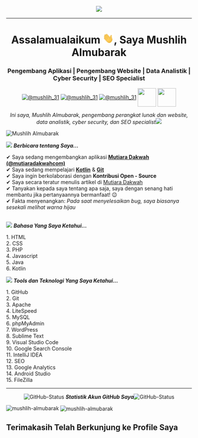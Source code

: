 <p align="center">
  <img src="https://github.com/thompsonemerson/thompsonemerson/raw/master/cover-thompson.png" height="200"/>
</p>
<hr>
<h1 align="center">Assalamualaikum <img src="https://raw.githubusercontent.com/ABSphreak/ABSphreak/master/gifs/Hi.gif" width="30px">, Saya Mushlih Almubarak</h1>
<h3 align="center">Pengembang Aplikasi | Pengembang Website | Data Analistik | Cyber Security | SEO Specialist</h3>
<p align="center">
<a href="https://www.instagram.com/mushlih_31" target="blank"><img align="center" src="https://www.instagram.com/static/images/ico/favicon-200.png/ab6eff595bb1.png" alt="@mushlih_31" height="50" width="50" /></a>
<a href="https://twitter.com/mushlih_31" target="blank"><img align="center" src="https://user-images.githubusercontent.com/72560310/152644438-7ad0cb8a-2ebe-4519-98eb-4afb32e624af.png" alt="@mushlih_31" height="50" width="50" /></a>
<a href="https://t.me/mushlih_31" target="blank"><img align="center" src="https://user-images.githubusercontent.com/72560310/142720549-fb9c1e2c-150a-491f-97ca-1d9642b9bddf.png" alt="@mushlih_31" height="50" width="50" /></a>
<a href = "mailto:mushlih_31@mushlih.cf"><img align="center" src="https://user-images.githubusercontent.com/72560310/142730232-47390acf-ccaf-4ccd-af2d-13aacf36a5db.png" height="50" width="50" /></a>
<a href = "https://www.snapchat.com/add/mushlih_31"><img align="center" src="https://user-images.githubusercontent.com/72560310/148952948-fd16b13f-d662-4d54-a602-a47782c90bb9.png" height="50" width="50" /></a>
</p>
</p>



<p align="center">
  <em>
    Ini saya, Mushlih Almubarak, pengembang perangkat lunak dan website, data analistik,  cyber security, dan SEO specialist<img src="https://raw.githubusercontent.com/TheDudeThatCode/TheDudeThatCode/master/Assets/Developer.gif" width="30px">
  </em> 
</p>

<p align="left"> <img src="https://komarev.com/ghpvc/?username=mushlih-almubarak&label=Pengunjung%20Profil%20Saya&color=0e75b6&style=flat" alt="Mushlih Almubarak" /> </p>

<img src="https://media.giphy.com/media/ObNTw8Uzwy6KQ/giphy.gif" width="30px">&nbsp;***Berbicara tentang Saya...***

✔ Saya sedang mengembangkan aplikasi **[Mutiara Dakwah](https://mutiaradakwah.com/)** **[(@mutiaradakwahcom)](https://github.com/mutiaradakwahcom)**<br>
✔ Saya sedang mempelajari **[Kotlin](https://kotlinlang.org/)** & **[Git](https://git-scm.com/)**<br>
✔ Saya ingin berkolaborasi dengan **Kontribusi Open - Source**<br>
✔ Saya secara teratur menulis artikel di [Mutiara Dakwah](https://mutiaradakwah.com/)<br>
✔ Tanyakan kepada saya tentang apa saja, saya dengan senang hati membantu jika pertanyaannya bermanfaat! 😉<br>
✔ Fakta menyenangkan: *Pada saat menyelesaikan bug, saya biasanya sesekali melihat warna hijau*<br><br>

<img src="https://media.giphy.com/media/ObNTw8Uzwy6KQ/giphy.gif" width="30px">&nbsp;***Bahasa Yang Saya Ketahui...***
<p align="left">
  1. HTML<br>
  2. CSS<br>
  3. PHP<br>
  4. Javascript<br>
  5. Java<br>
  6. Kotlin<br>
  
<img src="https://media.giphy.com/media/ObNTw8Uzwy6KQ/giphy.gif" width="30px">&nbsp;***Tools dan Teknologi Yang Saya Ketahui...***
<p align="left">
  1. GitHub<br>
  2. Git<br>
  3. Apache<br>
  4. LiteSpeed<br>
  5. MySQL<br>
  6. phpMyAdmin<br>  
  7. WordPress<br>
  8. Sublime Text<br>
  9. Visual Studio Code<br>
  10. Google Search Console<br>
  11. IntelliJ IDEA<br>
  12. SEO<br>
  13. Google Analytics<br>
  14. Android Studio<br>
  15. FileZilla<br>
 
  <hr>
  <p align="center">
 <img src="https://media.giphy.com/media/8UHRm5oY4k4FDxq5QG/giphy.gif" width="30px" alt="GitHub-Status"/>&nbsp;<i><b>Statistik Akun GitHub Saya</b></i><img src="https://media.giphy.com/media/8UHRm5oY4k4FDxq5QG/giphy.gif" width="30px" alt="GitHub-Status"/></p>
<p><img align="left" src="https://github-readme-stats.vercel.app/api/top-langs?username=mushlih-almubarak&show_icons=true&locale=id&layout=compact" alt="mushlih-almubarak" /></p>

<p>&nbsp;<img align="center" src="https://github-readme-stats.vercel.app/api?username=mushlih-almubarak&show_icons=true&locale=id" alt="mushlih-almubarak" width="410" /></p>

## Terimakasih Telah Berkunjung ke Profile Saya
